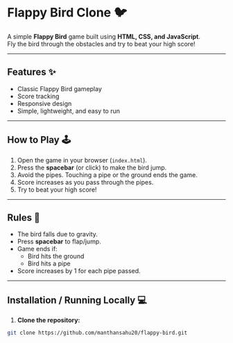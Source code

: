 # Flappy Bird Clone 🐦

A simple **Flappy Bird** game built using **HTML, CSS, and JavaScript**.  
Fly the bird through the obstacles and try to beat your high score!

---


## Features ✨

- Classic Flappy Bird gameplay
- Score tracking
- Responsive design
- Simple, lightweight, and easy to run

---

## How to Play 🕹️

1. Open the game in your browser (`index.html`).
2. Press the **spacebar** (or click) to make the bird jump.
3. Avoid the pipes. Touching a pipe or the ground ends the game.
4. Score increases as you pass through the pipes.
5. Try to beat your high score!

---

## Rules 📜

- The bird falls due to gravity.
- Press **spacebar** to flap/jump.
- Game ends if:
  - Bird hits the ground
  - Bird hits a pipe
- Score increases by 1 for each pipe passed.

---

## Installation / Running Locally 💻

1. **Clone the repository:**

```bash
git clone https://github.com/manthansahu20/flappy-bird.git
